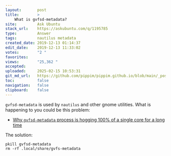 ```yaml
---
layout:       post
title:        >
    What is gvfsd-metadata?
site:         Ask Ubuntu
stack_url:    https://askubuntu.com/q/1195785
type:         Answer
tags:         nautilus metadata
created_date: 2019-12-13 01:14:37
edit_date:    2019-12-13 11:33:02
votes:        "2 "
favorites:    
views:        "25,362 "
accepted:     
uploaded:     2025-02-15 10:53:31
git_md_url:   https://github.com/pippim/pippim.github.io/blob/main/_posts/2019/2019-12-13-What-is-gvfsd-metadata_.md
toc:          false
navigation:   false
clipboard:    false
---
```


`gvfsd-metadata` is used by `nautilus` and other gnome utilities. What is happening to you could be this problem:

- [Why ``gvfsd-metadata`` process is hogging 100% of a single core for a long time][1]

The solution:

``` 
pkill gvfsd-metadata 
rm -rf .local/share/gvfs-metadata
```


  [1]: https://unix.stackexchange.com/questions/108254/why-gvfsd-metadata-process-is-hogging-100-of-a-single-core-for-a-long-time
